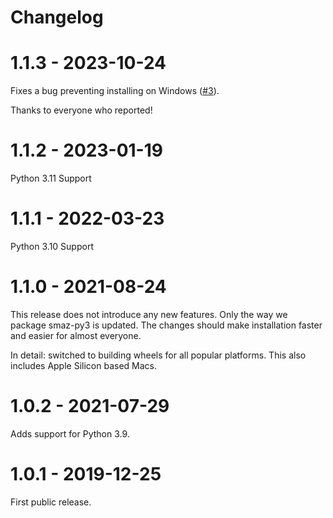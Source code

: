 # Changelog

# 1.1.3 - 2023-10-24

Fixes a bug preventing installing on Windows ([#3](https://github.com/originell/smaz-py3/issues/3)). 

Thanks to everyone who reported!

# 1.1.2 - 2023-01-19

Python 3.11 Support

# 1.1.1 - 2022-03-23

Python 3.10 Support

# 1.1.0 - 2021-08-24

This release does not introduce any new features. Only the way we package smaz-py3 is
updated. The changes should make installation faster and easier for almost everyone.

In detail: switched to building wheels for all popular platforms. This also includes 
Apple Silicon based Macs.

# 1.0.2 - 2021-07-29

Adds support for Python 3.9.

# 1.0.1 - 2019-12-25

First public release.
